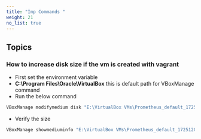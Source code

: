 ```yaml
---
title: "Imp Commands "
weight: 21
no_list: true
---
```

## Topics

### How to increase disk size if the vm is created with vagrant 
- First set the environment variable 
- **C:\Program Files\Oracle\VirtualBox** this is default path for VBoxManage command
- Run the below command
```sh
VBoxManage modifymedium disk "E:\VirtualBox VMs\Prometheus_default_1725120844484_62520\packer-rocky-84-1624559295-disk001.vmdk" --resize 100000
```
- Verify the size 
```sh
VBoxManage showmediuminfo "E:\VirtualBox VMs\Prometheus_default_1725120844484_62520\packer-rocky-84-1624559295-disk001.vmdk"

```